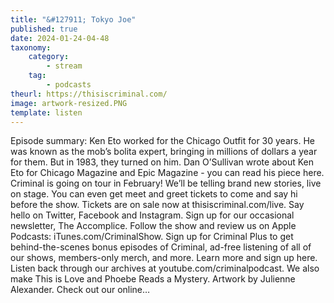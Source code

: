 ```yaml
---
title: "&#127911; Tokyo Joe"
published: true
date: 2024-01-24-04-48
taxonomy:
    category:
        - stream
    tag:
        - podcasts
theurl: https://thisiscriminal.com/
image: artwork-resized.PNG
template: listen
---
```


Episode summary: Ken Eto worked for the Chicago Outfit for 30 years. He was known as the mob&rsquo;s bolita expert, bringing in millions of dollars a year for them. But in 1983, they turned on him. Dan O&rsquo;Sullivan wrote about Ken Eto for Chicago Magazine and Epic Magazine - you can read his piece here. ﻿Criminal is going on tour in February! We&rsquo;ll be telling brand new stories, live on stage. You can even get meet and greet tickets to come and say hi before the show. Tickets are on sale now at thisiscriminal.com/live. Say hello on Twitter, Facebook and Instagram. Sign up for our occasional newsletter, The Accomplice. Follow the show and review us on Apple Podcasts: iTunes.com/CriminalShow. Sign up for Criminal Plus to get behind-the-scenes bonus episodes of Criminal, ad-free listening of all of our shows, members-only merch, and more. Learn more and sign up here. Listen back through our archives at youtube.com/criminalpodcast. We also make This is Love and Phoebe Reads a Mystery. Artwork by Julienne Alexander. Check out our online&hellip;

